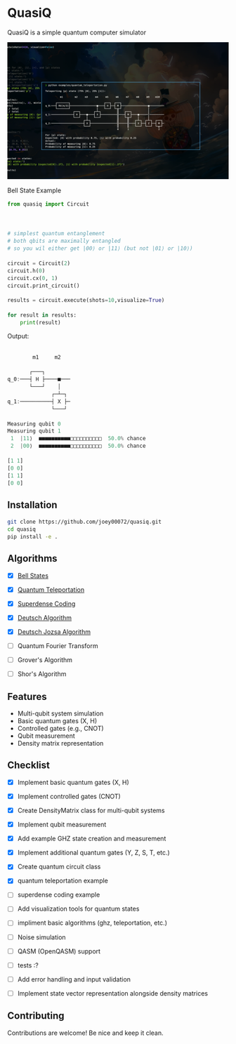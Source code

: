 # QuasiQ

QuasiQ is a simple quantum computer simulator

![Quantum Teleportation Sceenshot](./assets/qtee.png)

Bell State Example

```python
from quasiq import Circuit



# simplest quantum entanglement
# both qbits are maximally entangled
# so you wil either get |00⟩ or |11⟩ (but not |01⟩ or |10⟩)
 
circuit = Circuit(2)
circuit.h(0)
circuit.cx(0, 1)
circuit.print_circuit()

results = circuit.execute(shots=10,visualize=True)

for result in results:
    print(result)

```
Output:
```rust
                   
        m1     m2  
                   
       ┌───┐        
q_0:───┤ H ├────■───
       └───┘    │   
              ┌─┴─┐ 
q_1:──────────┤ X ├─
              └───┘ 
                    
Measuring qubit 0
Measuring qubit 1
 1  |11⟩  ■■■■■■■■■■□□□□□□□□□□  50.0% chance
 2  |00⟩  ■■■■■■■■■■□□□□□□□□□□  50.0% chance

[1 1]
[0 0]
[1 1]
[0 0]

```


## Installation

```bash
git clone https://github.com/joey00072/quasiq.git
cd quasiq
pip install -e .
```

## Algorithms

- [x] [Bell States](./examples/bell_states.py)
- [x] [Quantum Teleportation](./examples/quantum_teleportation.py)
- [x] [Superdense Coding](./examples/superdense_coding.py)
- [x] [Deutsch Algorithm](./examples/deutsch_algorithm.py)
- [x] [Deutsch Jozsa Algorithm](./examples/deutsch_jozsa.py)
- [ ] Quantum Fourier Transform
- [ ] Grover's Algorithm
- [ ] Shor's Algorithm


## Features

- Multi-qubit system simulation
- Basic quantum gates (X, H)
- Controlled gates (e.g., CNOT)
- Qubit measurement
- Density matrix representation


## Checklist

- [x] Implement basic quantum gates (X, H)
- [x] Implement controlled gates (CNOT)
- [x] Create DensityMatrix class for multi-qubit systems
- [x] Implement qubit measurement
- [x] Add example GHZ state creation and measurement
- [x] Implement additional quantum gates (Y, Z, S, T, etc.)
- [x] Create quantum circuit class
- [x] quantum teleportation example
- [ ] superdense coding example
- [ ] Add visualization tools for quantum states
- [ ] impliment basic algorithms (ghz, teleportation, etc.)
- [ ] Noise simulation
- [ ] QASM (OpenQASM) support
- [ ] tests :?
- [ ] Add error handling and input validation
- [ ] Implement state vector representation alongside density matrices


## Contributing

Contributions are welcome! Be nice and keep it clean.
